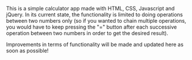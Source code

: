 This is a simple calculator app made with HTML, CSS, Javascript and jQuery. 
In its current state, the functionality is limited to doing operations between two numbers only (so if you wanted to chain multiple operations, you would have to keep pressing the "=" button after each successive operation between two numbers in order to get the desired result).

Improvements in terms of functionality will be made and updated here as soon as possible!
